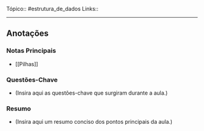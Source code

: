 Tópico:: #estrutura_de_dados 
Links::

---
## Anotações

### Notas Principais

- [[Pilhas]]

### Questões-Chave

- (Insira aqui as questões-chave que surgiram durante a aula.)

### Resumo

- (Insira aqui um resumo conciso dos pontos principais da aula.)



